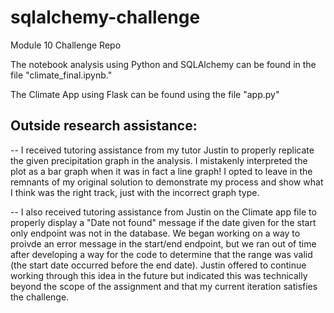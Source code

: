 # sqlalchemy-challenge
Module 10 Challenge Repo

The notebook analysis using Python and SQLAlchemy can be found in the file "climate_final.ipynb."

The Climate App using Flask can be found using the file "app.py"

## Outside research assistance:

-- I received tutoring assistance from my tutor Justin to properly replicate the given precipitation graph in the analysis. I mistakenly interpreted the plot as a bar graph when it was in fact a line graph! I opted to leave in the remnants of my original solution to demonstrate my process and show what I think was the right track, just with the incorrect graph type.

-- I also received tutoring assistance from Justin on the Climate app file to properly display a "Date not found" message if the date given for the start only endpoint was not in the database. We began working on a way to proivde an error message in the start/end endpoint, but we ran out of time after developing a way for the code to determine that the range was valid (the start date occurred before the end date). Justin offered to continue working through this idea in the future but indicated this was technically beyond the scope of the assignment and that my current iteration satisfies the challenge.